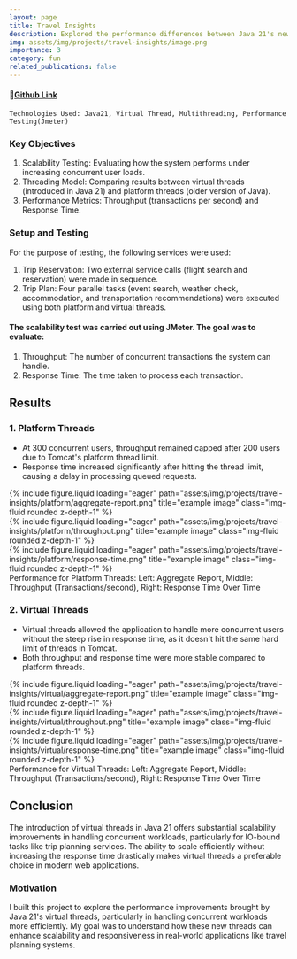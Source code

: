 ```yaml
---
layout: page
title: Travel Insights
description: Explored the performance differences between Java 21's new virtual threads and the traditional platform threads in a travel planning application. The system handles services such as trip reservations, event planning, accommodation recommendations, and local recommendations.
img: assets/img/projects/travel-insights/image.png
importance: 3
category: fun
related_publications: false
---
```


#### 🔗[Github Link](https://github.com/deepjyotk/travel-insight)

    Technologies Used: Java21, Virtual Thread, Multithreading, Performance Testing(Jmeter)

### Key Objectives

1. Scalability Testing: Evaluating how the system performs under increasing concurrent user loads.
2. Threading Model: Comparing results between virtual threads (introduced in Java 21) and platform threads (older version of Java).
3. Performance Metrics: Throughput (transactions per second) and Response Time.

### Setup and Testing

For the purpose of testing, the following services were used:

1. Trip Reservation: Two external service calls (flight search and reservation) were made in sequence.
2. Trip Plan: Four parallel tasks (event search, weather check, accommodation, and transportation recommendations) were executed using both platform and virtual threads.

#### The scalability test was carried out using JMeter. The goal was to evaluate:

1. Throughput: The number of concurrent transactions the system can handle.
2. Response Time: The time taken to process each transaction.

## Results

### 1. Platform Threads

- At 300 concurrent users, throughput remained capped after 200 users due to Tomcat's platform thread limit.
- Response time increased significantly after hitting the thread limit, causing a delay in processing queued requests.

<div class="row">
    <div class="col-sm mt-3 mt-md-0">
        {% include figure.liquid loading="eager" path="assets/img/projects/travel-insights/platform/aggregate-report.png" title="example image" class="img-fluid rounded z-depth-1" %}
    </div>
    <div class="col-sm mt-3 mt-md-0">
        {% include figure.liquid loading="eager" path="assets/img/projects/travel-insights/platform/throughput.png" title="example image" class="img-fluid rounded z-depth-1" %}
    </div>
    <div class="col-sm mt-3 mt-md-0">
        {% include figure.liquid loading="eager" path="assets/img/projects/travel-insights/platform/response-time.png" title="example image" class="img-fluid rounded z-depth-1" %}
    </div>
</div>
<div class="caption">
   Performance for Platform Threads: 
   Left: Aggregate Report, Middle: Throughput (Transactions/second), Right: Response Time Over Time
</div>

### 2. Virtual Threads

- Virtual threads allowed the application to handle more concurrent users without the steep rise in response time, as it doesn't hit the same hard limit of threads in Tomcat.
- Both throughput and response time were more stable compared to platform threads.

<div class="row">
    <div class="col-sm mt-3 mt-md-0">
        {% include figure.liquid loading="eager" path="assets/img/projects/travel-insights/virtual/aggregate-report.png" title="example image" class="img-fluid rounded z-depth-1" %}
    </div>
    <div class="col-sm mt-3 mt-md-0">
        {% include figure.liquid loading="eager" path="assets/img/projects/travel-insights/virtual/throughput.png" title="example image" class="img-fluid rounded z-depth-1" %}
    </div>
    <div class="col-sm mt-3 mt-md-0">
        {% include figure.liquid loading="eager" path="assets/img/projects/travel-insights/virtual/response-time.png" title="example image" class="img-fluid rounded z-depth-1" %}
    </div>
</div>
<div class="caption">
   Performance for Virtual Threads: 
   Left: Aggregate Report, Middle: Throughput (Transactions/second), Right: Response Time Over Time</div>

## Conclusion

The introduction of virtual threads in Java 21 offers substantial scalability improvements in handling concurrent workloads, particularly for IO-bound tasks like trip planning services. The ability to scale efficiently without increasing the response time drastically makes virtual threads a preferable choice in modern web applications.

### Motivation

I built this project to explore the performance improvements brought by Java 21's virtual threads, particularly in handling concurrent workloads more efficiently. My goal was to understand how these new threads can enhance scalability and responsiveness in real-world applications like travel planning systems.
